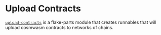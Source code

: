 # Upload Contracts

[`upload-contracts`](https://github.com/timewave-computer/zero.nix/blob/main/flakeModules/upload-contracts/default.nix)
is a flake-parts module that creates runnables that will upload cosmwasm contracts to networks of chains.
